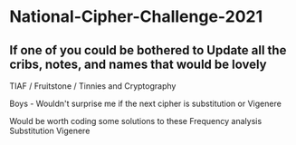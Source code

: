 # National-Cipher-Challenge-2021

## If one of you could be bothered to Update all the cribs, notes, and names that would be lovely
 
TIAF / Fruitstone / Tinnies and Cryptography


Boys - 
Wouldn't surprise me if the next cipher is substitution or Vigenere

Would be worth coding some solutions to these
Frequency analysis
Substitution
Vigenere
